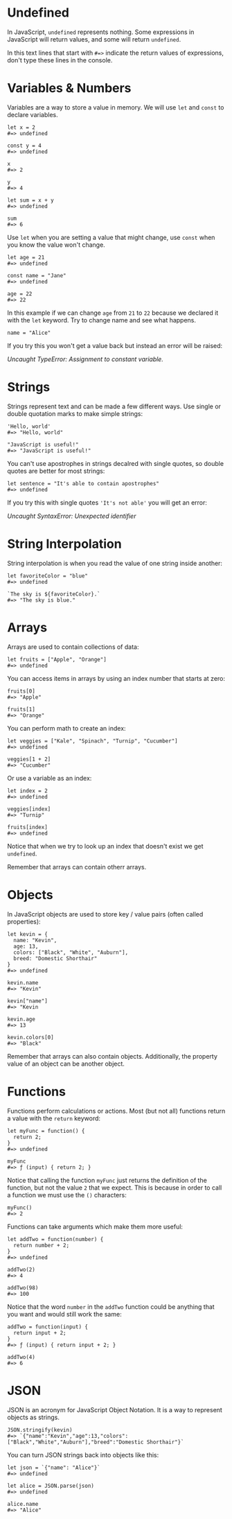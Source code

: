 # Undefined

In JavaScript, `undefined` represents nothing. Some expressions in JavaScript
will return values, and some will return `undefined`.

In this text lines that start with `#=>` indicate the return values of
expressions, don't type these lines in the console.

# Variables & Numbers

Variables are a way to store a value in memory. We will use `let` and `const`
to declare variables.

```
let x = 2
#=> undefined

const y = 4
#=> undefined

x
#=> 2

y
#=> 4

let sum = x + y
#=> undefined

sum
#=> 6
```

Use `let` when you are setting a value that might change, use `const` when you
know the value won't change.

```
let age = 21
#=> undefined

const name = "Jane"
#=> undefined

age = 22
#=> 22
```

In this example if we can change `age` from `21` to `22` because we declared it
with the `let` keyword. Try to change name and see what happens.

```
name = "Alice"
```
If you try this you won't get a value back but instead an error will be raised:

_Uncaught TypeError: Assignment to constant variable._

# Strings

Strings represent text and can be made a few different ways. Use single or
double quotation marks to make simple strings:

```
'Hello, world'
#=> "Hello, world"

"JavaScript is useful!"
#=> "JavaScript is useful!"
```

You can't use apostrophes in strings decalred with single quotes, so double
quotes are better for most strings:

```
let sentence = "It's able to contain apostrophes"
#=> undefined
```

If you try this with single quotes `'It's not able'` you will get an error:

_Uncaught SyntaxError: Unexpected identifier_

# String Interpolation

String interpolation is when you read the value of one string inside another:

```
let favoriteColor = "blue"
#=> undefined

`The sky is ${favoriteColor}.`
#=> "The sky is blue."
```

# Arrays

Arrays are used to contain collections of data:

```
let fruits = ["Apple", "Orange"]
#=> undefined
```

You can access items in arrays by using an index number that starts at zero:

```
fruits[0]
#=> "Apple"

fruits[1]
#=> "Orange"
```

You can perform math to create an index:

```
let veggies = ["Kale", "Spinach", "Turnip", "Cucumber"]
#=> undefined

veggies[1 + 2]
#=> "Cucumber"
```

Or use a variable as an index:

```
let index = 2
#=> undefined

veggies[index]
#=> "Turnip"

fruits[index]
#=> undefined
```

Notice that when we try to look up an index that doesn't exist we get `undefined`.

Remember that arrays can contain otherr arrays.

# Objects

In JavaScript objects are used to store key / value pairs (often called properties):

```
let kevin = {
  name: "Kevin",
  age: 13,
  colors: ["Black", "White", "Auburn"],
  breed: "Domestic Shorthair"
}
#=> undefined

kevin.name
#=> "Kevin"

kevin["name"]
#=> "Kevin

kevin.age
#=> 13

kevin.colors[0]
#=> "Black"
```

Remember that arrays can also contain objects. Additionally, the property value
of an object can be another object.

# Functions

Functions perform calculations or actions. Most (but not all) functions return
a value with the `return` keyword:

```
let myFunc = function() {
  return 2;
}
#=> undefined

myFunc
#=> ƒ (input) { return 2; }
```

Notice that calling the function `myFunc` just returns the definition of the
function, but not the value `2` that we expect. This is because in order to
call a function we must use the `()` characters:

```
myFunc()
#=> 2
```

Functions can take arguments which make them more useful:

```
let addTwo = function(number) {
  return number + 2;
}
#=> undefined

addTwo(2)
#=> 4

addTwo(98)
#=> 100
```

Notice that the word `number` in the `addTwo` function could be anything that
you want and would still work the same:

```
addTwo = function(input) {
  return input + 2;
}
#=> ƒ (input) { return input + 2; }

addTwo(4)
#=> 6
```

# JSON

JSON is an acronym for JavaScript Object Notation. It is a way to represent objects as strings.

```
JSON.stringify(kevin)
#=> `{"name":"Kevin","age":13,"colors":["Black","White","Auburn"],"breed":"Domestic Shorthair"}`
```

You can turn JSON strings back into objects like this:

```
let json = `{"name": "Alice"}`
#=> undefined

let alice = JSON.parse(json)
#=> undefined

alice.name
#=> "Alice"
```
